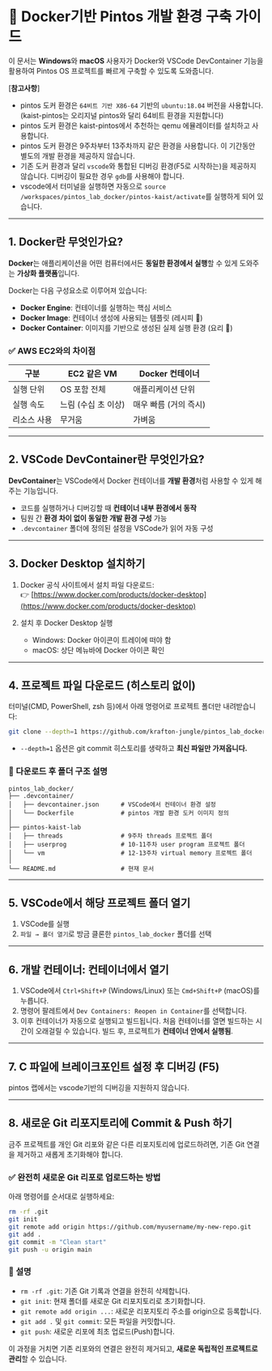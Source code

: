 # 📘 Docker기반 Pintos 개발 환경 구축 가이드 

이 문서는 **Windows**와 **macOS** 사용자가 Docker와 VSCode DevContainer 기능을 활용하여 Pintos OS 프로젝트를 빠르게 구축할 수 있도록 도와줍니다.

[**참고사항**] 
* pintos 도커 환경은 `64비트 기반 X86-64` 기반의 `ubuntu:18.04` 버전을 사용합니다. (kaist-pintos는 오리지널 pintos와 달리 64비트 환경을 지원합니다)
* pintos 도커 환경은 kaist-pintos에서 추천하는 qemu 에뮬레이터를 설치하고 사용합니다. 
* pintos 도커 환경은 9주차부터 13주차까지 같은 환경을 사용합니다. 이 기간동안 별도의 개발 환경을 제공하지 않습니다.
* 기존 도커 환경과 달리 `vscode`와 통합된 디버깅 환경(F5로 시작하는)을 제공하지 않습니다. 디버깅이 필요한 경우 `gdb`를 사용해야 합니다. 
* vscode에서 터미널을 실행하면 자동으로 `source /workspaces/pintos_lab_docker/pintos-kaist/activate`를 실행하게 되어 있습니다.

---

## 1. Docker란 무엇인가요?

**Docker**는 애플리케이션을 어떤 컴퓨터에서든 **동일한 환경에서 실행**할 수 있게 도와주는 **가상화 플랫폼**입니다.  

Docker는 다음 구성요소로 이루어져 있습니다:

- **Docker Engine**: 컨테이너를 실행하는 핵심 서비스
- **Docker Image**: 컨테이너 생성에 사용되는 템플릿 (레시피 📃)
- **Docker Container**: 이미지를 기반으로 생성된 실제 실행 환경 (요리 🍜)

### ✅ AWS EC2와의 차이점

| 구분 | EC2 같은 VM | Docker 컨테이너 |
|------|-------------|-----------------|
| 실행 단위 | OS 포함 전체 | 애플리케이션 단위 |
| 실행 속도 | 느림 (수십 초 이상) | 매우 빠름 (거의 즉시) |
| 리소스 사용 | 무거움 | 가벼움 |

---

## 2. VSCode DevContainer란 무엇인가요?

**DevContainer**는 VSCode에서 Docker 컨테이너를 **개발 환경**처럼 사용할 수 있게 해주는 기능입니다.

- 코드를 실행하거나 디버깅할 때 **컨테이너 내부 환경에서 동작**
- 팀원 간 **환경 차이 없이 동일한 개발 환경 구성** 가능
- `.devcontainer` 폴더에 정의된 설정을 VSCode가 읽어 자동 구성

---

## 3. Docker Desktop 설치하기

1. Docker 공식 사이트에서 설치 파일 다운로드:  
   👉 [https://www.docker.com/products/docker-desktop](https://www.docker.com/products/docker-desktop)

2. 설치 후 Docker Desktop 실행  
   - Windows: Docker 아이콘이 트레이에 떠야 함  
   - macOS: 상단 메뉴바에 Docker 아이콘 확인

---

## 4. 프로젝트 파일 다운로드 (히스토리 없이)

터미널(CMD, PowerShell, zsh 등)에서 아래 명령어로 프로젝트 폴더만 내려받습니다:

```bash
git clone --depth=1 https://github.com/krafton-jungle/pintos_lab_docker.git
```

- `--depth=1` 옵션은 git commit 히스토리를 생략하고 **최신 파일만 가져옵니다.**

### 📂 다운로드 후 폴더 구조 설명

```
pintos_lab_docker/
├── .devcontainer/
│   ├── devcontainer.json      # VSCode에서 컨테이너 환경 설정
│   └── Dockerfile             # pintos 개발 환경 도커 이미지 정의
│
├── pintos-kaist-lab
│   ├── threads                # 9주차 threads 프로젝트 폴더
│   ├── userprog               # 10-11주차 user program 프로젝트 폴더
│   └── vm                     # 12-13주차 virtual memory 프로젝트 폴더
│
└── README.md                  # 현재 문서
```
---

## 5. VSCode에서 해당 프로젝트 폴더 열기

1. VSCode를 실행
2. `파일 → 폴더 열기`로 방금 클론한 `pintos_lab_docker` 폴더를 선택

---

## 6. 개발 컨테이너: 컨테이너에서 열기

1. VSCode에서 `Ctrl+Shift+P` (Windows/Linux) 또는 `Cmd+Shift+P` (macOS)를 누릅니다.
2. 명령어 팔레트에서 `Dev Containers: Reopen in Container`를 선택합니다.
3. 이후 컨테이너가 자동으로 실행되고 빌드됩니다. 처음 컨테이너를 열면 빌드하는 시간이 오래걸릴 수 있습니다. 빌드 후, 프로젝트가 **컨테이너 안에서 실행됨**.

---

## 7. C 파일에 브레이크포인트 설정 후 디버깅 (F5)
pintos 랩에서는 vscode기반의 디버깅을 지원하지 않습니다. 

---
## 8. 새로운 Git 리포지토리에 Commit & Push 하기

금주 프로젝트를 개인 Git 리포와 같은 다른 리포지토리에 업로드하려면, 기존 Git 연결을 제거하고 새롭게 초기화해야 합니다.

### ✅ 완전히 새로운 Git 리포로 업로드하는 방법

아래 명령어를 순서대로 실행하세요:

```bash
rm -rf .git
git init
git remote add origin https://github.com/myusername/my-new-repo.git
git add .
git commit -m "Clean start"
git push -u origin main
```

### 📌 설명

- `rm -rf .git`: 기존 Git 기록과 연결을 완전히 삭제합니다.
- `git init`: 현재 폴더를 새로운 Git 리포지토리로 초기화합니다.
- `git remote add origin ...`: 새로운 리포지토리 주소를 origin으로 등록합니다.
- `git add .` 및 `git commit`: 모든 파일을 커밋합니다.
- `git push`: 새로운 리포에 최초 업로드(Push)합니다.

이 과정을 거치면 기존 리포와의 연결은 완전히 제거되고, **새로운 독립적인 프로젝트로 관리**할 수 있습니다.